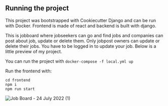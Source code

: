 

## Running the project

This project was bootstrapped with Cookiecutter Django and can be run with Docker.
Frontend is made of react and backend is built with django.

This is jobboard where jobseekers can go and find jobs and companies can post about job, update or delete them. Only jobpost owners can update or delete their jobs. You have to be logged in to update your job. Below is a little preview of my project.

You can run the project with `docker-compose -f local.yml up`

Run the frontend with:

```
cd frontend
npm i
npm run start
```
![Job Board - 24 July 2022 (1)](https://user-images.githubusercontent.com/67241639/180647705-ca0d7e40-3552-437e-879a-4d89ec709db9.gif)





